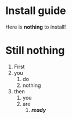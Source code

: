 # Install guide

Here is **nothing** to install!

# Still nothing

1. First
1. you
	1. do
	2. nothing
1. then
	1. you
	1. are
		1. __*ready*__